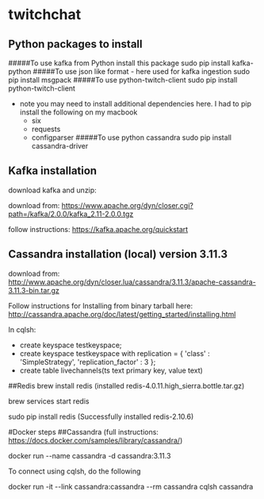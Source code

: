 # twitchchat

## Python packages to install

#####To use kafka from Python install this package
sudo pip install kafka-python
#####To use json like format - here used for kafka ingestion
sudo pip install msgpack
#####To use python-twitch-client
sudo pip install python-twitch-client
- note you may need to install additional dependencies here.
I had to pip install the following on my macbook
    - six
    - requests
    - configparser
#####To use python cassandra
sudo pip install cassandra-driver
    

## Kafka installation
download kafka and unzip:

download from: https://www.apache.org/dyn/closer.cgi?path=/kafka/2.0.0/kafka_2.11-2.0.0.tgz

follow instructions: https://kafka.apache.org/quickstart

## Cassandra installation (local) version 3.11.3
download from: http://www.apache.org/dyn/closer.lua/cassandra/3.11.3/apache-cassandra-3.11.3-bin.tar.gz

Follow instructions for Installing from binary tarball here: http://cassandra.apache.org/doc/latest/getting_started/installing.html

In cqlsh:
- create keyspace testkeyspace;
- create keyspace testkeyspace with replication = { 'class' : 'SimpleStrategy', 'replication_factor' : 3 };
- create table livechannels(ts text primary key, value text)

##Redis
brew install redis (installed redis-4.0.11.high_sierra.bottle.tar.gz)

brew services start redis

sudo pip install redis (Successfully installed redis-2.10.6)

#Docker steps
##Cassandra
(full instructions: https://docs.docker.com/samples/library/cassandra/)

docker run --name cassandra -d cassandra:3.11.3

To connect using cqlsh, do the following

docker run -it --link cassandra:cassandra --rm cassandra cqlsh cassandra
